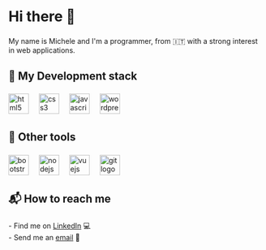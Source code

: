 <h1 align="left">Hi there 👋</h1>

###

<p align="left">My name is Michele and I'm a programmer, from 🇮🇹 with a strong interest in web applications.</p>

###

<h2 align="left">💼 My Development stack</h2>

###

<div align="left">
  <img src="https://skillicons.dev/icons?i=html" height="40" alt="html5 logo"  />
  <img width="12" />
  <img src="https://skillicons.dev/icons?i=css" height="40" alt="css3 logo"  />
  <img width="12" />
  <img src="https://skillicons.dev/icons?i=js" height="40" alt="javascript logo"  />
  <img width="12" />
  <img src="https://skillicons.dev/icons?i=wordpress" height="40" alt="wordpress logo"  />
</div>

###

<h2 align="left">🧰 Other tools</h2>

###

<div align="left">
  <img src="https://skillicons.dev/icons?i=bootstrap" height="40" alt="bootstrap logo"  />
  <img width="12" />
  <img src="https://skillicons.dev/icons?i=nodejs" height="40" alt="nodejs logo"  />
  <img width="12" />
  <img src="https://skillicons.dev/icons?i=vue" height="40" alt="vuejs logo"  />
  <img width="12" />
  <img src="https://skillicons.dev/icons?i=git" height="40" alt="git logo"  />
</div>

###

<h2 align="left">📬 How to reach me</h2>

###

<p align="left">- Find me on <a href="https://www.linkedin.com/in/michele-cirolla-028904197/">LinkedIn</a> 💻<br>- Send me an <a href="mailto:cirollamiki@gmail.com">email</a> 📧</p>

###
